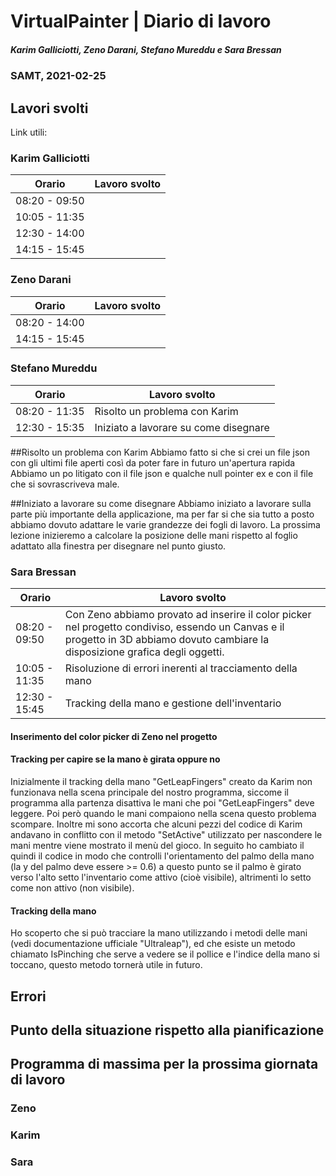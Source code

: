 # VirtualPainter | Diario di lavoro
##### Karim Galliciotti, Zeno Darani, Stefano Mureddu e Sara Bressan
### SAMT, 2021-02-25

## Lavori svolti

Link utili:


### Karim Galliciotti


|Orario        |Lavoro svolto                 |
|--------------|------------------------------|
|08:20 - 09:50 | |
|10:05 - 11:35 | |
|12:30 - 14:00 | |
|14:15 - 15:45 | |


### Zeno Darani


|Orario        |Lavoro svolto                 |
|--------------|------------------------------|
|08:20 - 14:00 | |
|14:15 - 15:45 | |



### Stefano Mureddu


|Orario        |Lavoro svolto                 |
|--------------|------------------------------|
|08:20 - 11:35 |Risolto un problema con Karim|
|12:30 - 15:35 |Iniziato a lavorare su come disegnare|

##Risolto un problema con Karim
Abbiamo fatto si che si crei un file json con gli ultimi file aperti così da poter fare in futuro un'apertura rapida
Abbiamo un po litigato con il file json e qualche null pointer ex e con il file che si sovrascriveva male.

##Iniziato a lavorare su come disegnare
Abbiamo iniziato a lavorare sulla parte più importante della applicazione, ma per far si che sia tutto a posto abbiamo dovuto adattare le varie grandezze dei fogli di lavoro.
La prossima lezione inizieremo a calcolare la posizione delle mani rispetto al foglio adattato alla finestra per disegnare nel punto giusto.


### Sara Bressan


|Orario        |Lavoro svolto                 |
|--------------|------------------------------|
|08:20 - 09:50 | Con Zeno abbiamo provato ad inserire il color picker nel progetto condiviso, essendo un Canvas e il progetto in 3D abbiamo dovuto cambiare la disposizione grafica degli oggetti.|
|10:05 - 11:35 | Risoluzione di errori inerenti al tracciamento della mano |
|12:30 - 15:45 | Tracking della mano e gestione dell'inventario|

#### Inserimento del color picker di Zeno nel progetto

#### Tracking per capire se la mano è girata oppure no
Inizialmente il tracking della mano "GetLeapFingers" creato da Karim non funzionava nella scena principale del nostro programma, siccome il programma alla partenza disattiva le mani che poi "GetLeapFingers" deve leggere. Poi però quando le mani compaiono nella scena questo problema scompare.
Inoltre mi sono accorta che alcuni pezzi del codice di Karim andavano in conflitto con il metodo "SetActive" utilizzato per nascondere le mani mentre viene mostrato il menù del gioco.
In seguito ho cambiato il quindi il codice in modo che controlli l'orientamento del palmo della mano (la y del palmo deve essere >= 0.6) a questo punto se il palmo è girato verso l'alto setto l'inventario come attivo (cioè visibile), altrimenti lo setto come non attivo (non visibile).

#### Tracking della mano
Ho scoperto che si può tracciare la mano utilizzando i metodi delle mani (vedi documentazione ufficiale "Ultraleap"), ed che esiste un metodo chiamato IsPinching che serve a vedere se il pollice e l'indice della mano si toccano, questo metodo tornerà utile in futuro.


## Errori


##  Punto della situazione rispetto alla pianificazione



## Programma di massima per la prossima giornata di lavoro
### Zeno


### Karim


### Sara

